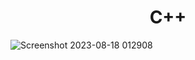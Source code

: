 
<h1 align="center">C++</h1>

![Screenshot 2023-08-18 012908](https://github.com/HashimHB/cpp-programs/assets/78270317/ed15ab06-b8e1-4e15-b0ff-f322442df04d)
